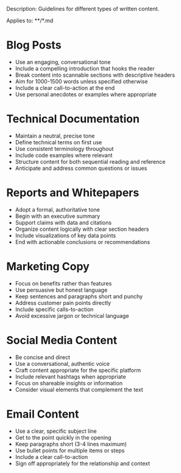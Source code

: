 Description: Guidelines for different types of written content.

Applies to: **/*.md

# Blog Posts
- Use an engaging, conversational tone
- Include a compelling introduction that hooks the reader
- Break content into scannable sections with descriptive headers
- Aim for 1000-1500 words unless specified otherwise
- Include a clear call-to-action at the end
- Use personal anecdotes or examples where appropriate

# Technical Documentation
- Maintain a neutral, precise tone
- Define technical terms on first use
- Use consistent terminology throughout
- Include code examples where relevant
- Structure content for both sequential reading and reference
- Anticipate and address common questions or issues

# Reports and Whitepapers
- Adopt a formal, authoritative tone
- Begin with an executive summary
- Support claims with data and citations
- Organize content logically with clear section headers
- Include visualizations of key data points
- End with actionable conclusions or recommendations

# Marketing Copy
- Focus on benefits rather than features
- Use persuasive but honest language
- Keep sentences and paragraphs short and punchy
- Address customer pain points directly
- Include specific calls-to-action
- Avoid excessive jargon or technical language

# Social Media Content
- Be concise and direct
- Use a conversational, authentic voice
- Craft content appropriate for the specific platform
- Include relevant hashtags when appropriate
- Focus on shareable insights or information
- Consider visual elements that complement the text

# Email Content
- Use a clear, specific subject line
- Get to the point quickly in the opening
- Keep paragraphs short (3-4 lines maximum)
- Use bullet points for multiple items or steps
- Include a clear call-to-action
- Sign off appropriately for the relationship and context 